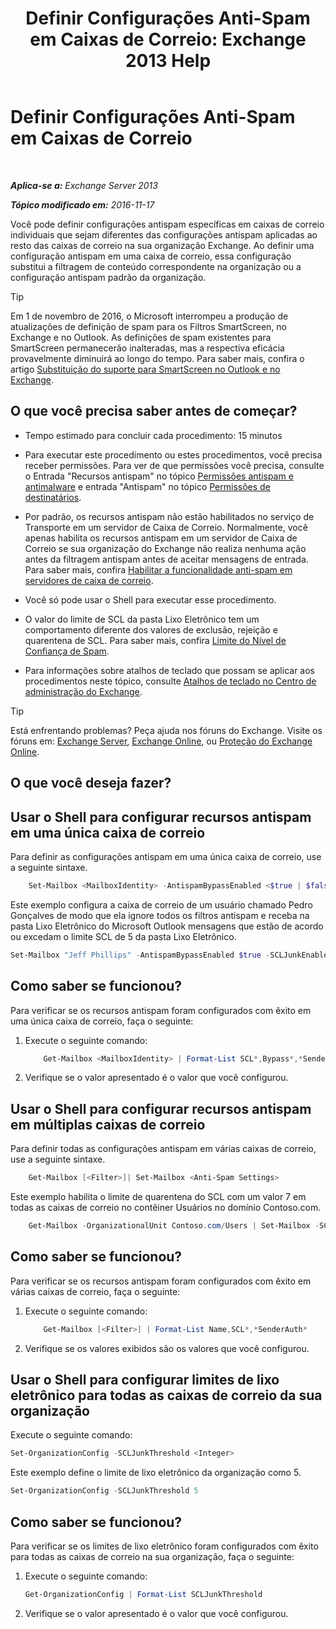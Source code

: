 ﻿---
title: 'Definir Configurações Anti-Spam em Caixas de Correio: Exchange 2013 Help'
TOCTitle: Definir Configurações Anti-Spam em Caixas de Correio
ms:assetid: 868d7fd8-e817-46ba-9b67-edf2f50b9494
ms:mtpsurl: https://technet.microsoft.com/pt-br/library/Bb123559(v=EXCHG.150)
ms:contentKeyID: 50486074
ms.date: 05/22/2018
mtps_version: v=EXCHG.150
ms.translationtype: MT
---

# Definir Configurações Anti-Spam em Caixas de Correio

 

_**Aplica-se a:** Exchange Server 2013_

_**Tópico modificado em:** 2016-11-17_

Você pode definir configurações antispam específicas em caixas de correio individuais que sejam diferentes das configurações antispam aplicadas ao resto das caixas de correio na sua organização Exchange. Ao definir uma configuração antispam em uma caixa de correio, essa configuração substitui a filtragem de conteúdo correspondente na organização ou a configuração antispam padrão da organização.


> [!TIP]
> Em 1 de novembro de 2016, o Microsoft interrompeu a produção de atualizações de definição de spam para os Filtros SmartScreen, no Exchange e no Outlook. As definições de spam existentes para SmartScreen permanecerão inalteradas, mas a respectiva eficácia provavelmente diminuirá ao longo do tempo. Para saber mais, confira o artigo <A href="https://go.microsoft.com/fwlink/p/?linkid=835894">Substituição do suporte para SmartScreen no Outlook e no Exchange</A>.



## O que você precisa saber antes de começar?

  - Tempo estimado para concluir cada procedimento: 15 minutos

  - Para executar este procedimento ou estes procedimentos, você precisa receber permissões. Para ver de que permissões você precisa, consulte o Entrada "Recursos antispam" no tópico [Permissões antispam e antimalware](anti-spam-and-anti-malware-permissions-exchange-2013-help.md) e entrada "Antispam" no tópico [Permissões de destinatários](recipients-permissions-exchange-2013-help.md).

  - Por padrão, os recursos antispam não estão habilitados no serviço de Transporte em um servidor de Caixa de Correio. Normalmente, você apenas habilita os recursos antispam em um servidor de Caixa de Correio se sua organização do Exchange não realiza nenhuma ação antes da filtragem antispam antes de aceitar mensagens de entrada. Para saber mais, confira [Habilitar a funcionalidade anti-spam em servidores de caixa de correio](enable-anti-spam-functionality-on-mailbox-servers-exchange-2013-help.md).

  - Você só pode usar o Shell para executar esse procedimento.

  - O valor do limite de SCL da pasta Lixo Eletrônico tem um comportamento diferente dos valores de exclusão, rejeição e quarentena de SCL. Para saber mais, confira [Limite do Nível de Confiança de Spam](spam-confidence-level-threshold-exchange-2013-help.md).

  - Para informações sobre atalhos de teclado que possam se aplicar aos procedimentos neste tópico, consulte [Atalhos de teclado no Centro de administração do Exchange](keyboard-shortcuts-in-the-exchange-admin-center-exchange-online-protection-help.md).


> [!TIP]
> Está enfrentando problemas? Peça ajuda nos fóruns do Exchange. Visite os fóruns em: <A href="https://go.microsoft.com/fwlink/p/?linkid=60612">Exchange Server</A>, <A href="https://go.microsoft.com/fwlink/p/?linkid=267542">Exchange Online</A>, ou <A href="https://go.microsoft.com/fwlink/p/?linkid=285351">Proteção do Exchange Online</A>.



## O que você deseja fazer?

## Usar o Shell para configurar recursos antispam em uma única caixa de correio

Para definir as configurações antispam em uma única caixa de correio, use a seguinte sintaxe.

```powershell
    Set-Mailbox <MailboxIdentity> -AntispamBypassEnabled <$true | $false> -RequireSenderAuthenticationEnabled <$true | $false> -SCLDeleteEnabled <$true | $false | $null> -SCLDeleteThreshold <0-9 | $null> -SCLJunkEnabled <$true | $false | $null > -SCLJunkThreshold <0-9 | $null> -SCLQuarantineEnabled <$true | $false | $null > -SCLQuarantineThreshold <0-9 | $null> -SCLRejectEnabled <$true | $false | $null > -SCLRejectThreshold <0-9 | $null>
```

Este exemplo configura a caixa de correio de um usuário chamado Pedro Gonçalves de modo que ela ignore todos os filtros antispam e receba na pasta Lixo Eletrônico do Microsoft Outlook mensagens que estão de acordo ou excedam o limite SCL de 5 da pasta Lixo Eletrônico.

```powershell
Set-Mailbox "Jeff Phillips" -AntispamBypassEnabled $true -SCLJunkEnabled $true -SCLJunkThreshold 4
```

## Como saber se funcionou?

Para verificar se os recursos antispam foram configurados com êxito em uma única caixa de correio, faça o seguinte:

1.  Execute o seguinte comando:

    ```powershell 
        Get-Mailbox <MailboxIdentity> | Format-List SCL*,Bypass*,*SenderAuth*
    ```

2.  Verifique se o valor apresentado é o valor que você configurou.

## Usar o Shell para configurar recursos antispam em múltiplas caixas de correio

Para definir todas as configurações antispam em várias caixas de correio, use a seguinte sintaxe.

```powershell 
    Get-Mailbox [<Filter>]| Set-Mailbox <Anti-Spam Settings>
```

Este exemplo habilita o limite de quarentena do SCL com um valor 7 em todas as caixas de correio no contêiner Usuários no domínio Contoso.com.

```powershell 
    Get-Mailbox -OrganizationalUnit Contoso.com/Users | Set-Mailbox -SCLQuarantineEnabled $true -SCLQuarantineThreshold 7
```

## Como saber se funcionou?

Para verificar se os recursos antispam foram configurados com êxito em várias caixas de correio, faça o seguinte:

1.  Execute o seguinte comando:

    ```powershell 
        Get-Mailbox [<Filter>] | Format-List Name,SCL*,*SenderAuth*
    ```

2.  Verifique se os valores exibidos são os valores que você configurou.

## Usar o Shell para configurar limites de lixo eletrônico para todas as caixas de correio da sua organização

Execute o seguinte comando:

```powershell
Set-OrganizationConfig -SCLJunkThreshold <Integer>
```

Este exemplo define o limite de lixo eletrônico da organização como 5.

```powershell
Set-OrganizationConfig -SCLJunkThreshold 5
```

## Como saber se funcionou?

Para verificar se os limites de lixo eletrônico foram configurados com êxito para todas as caixas de correio na sua organização, faça o seguinte:

1.  Execute o seguinte comando:
    
    ```powershell
    Get-OrganizationConfig | Format-List SCLJunkThreshold
    ```

2.  Verifique se o valor apresentado é o valor que você configurou.

